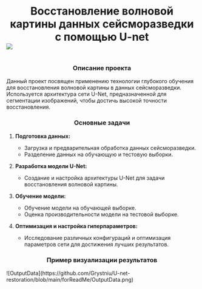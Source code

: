 <h1 align="center">Восстановление волновой картины данных сейсморазведки с помощью U-net
<img src="https://github.com/blackcater/blackcater/raw/main/images/Hi.gif" height="32"/></h1>
<h3 align="center">Описание проекта</h3>
<p>Данный проект посвящен применению технологии глубокого обучения для восстановления волновой картины в данных сейсморазведки. Используется архитектура сети U-Net, предназначенной для сегментации изображений, чтобы достичь высокой точности восстановления.</p>
<h3 align="center">Основные задачи</h3>
<ol><li><p><strong>Подготовка данных:</strong></p><ul><li>Загрузка и предварительная обработка данных сейсморазведки.</li><li>Разделение данных на обучающую и тестовую выборки.</li></ul></li><li><p><strong>Разработка модели U-Net:</strong></p><ul><li>Создание и настройка архитектуры U-Net для задачи восстановления волновой картины.</li></ul></li><li><p><strong>Обучение модели:</strong></p><ul><li>Обучение модели на обучающей выборке.</li><li>Оценка производительности модели на тестовой выборке.</li></ul></li><li><p><strong>Оптимизация и настройка гиперпараметров:</strong></p><ul><li>Исследование различных конфигураций и оптимизация параметров сети для достижения лучших результатов.</li></ul></li></ol>
<h3 align="center">Пример визуализации результатов</h3>
![OutputData](https://github.com/Grystniu/U-net-restoration/blob/main/forReadMe/OutputData.png)
<style>
    img {
        display: block;
        margin-left: auto;
        margin-right: auto;
    }
</style>
